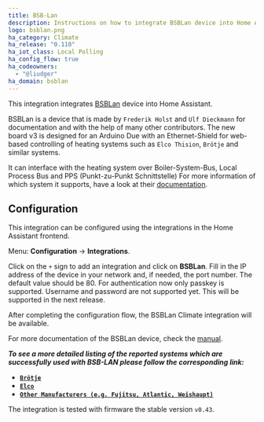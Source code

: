 ```yaml
---
title: BSB-Lan
description: Instructions on how to integrate BSBLan device into Home Assistant.
logo: bsblan.png
ha_category: Climate
ha_release: "0.110"
ha_iot_class: Local Polling
ha_config_flow: true
ha_codeowners:
  - "@liudger"
ha_domain: bsblan
---
```


This integration integrates [BSBLan](https://github.com/fredlcore/bsb_lan) device into Home Assistant.

BSBLan is a device that is made by `Frederik Holst` and `Ulf Dieckmann` for documentation and with
the help of many other contributors.
The new board v3 is designed for an Arduino Due with an Ethernet-Shield for web-based controlling
of heating systems such as `Elco Thision`, `Brötje` and similar systems.

It can interface with the heating system over Boiler-System-Bus, Local Process Bus and PPS (Punkt-zu-Punkt Schnittstelle)
For more information of which system it supports, have a look at their [documentation](https://1coderookie.github.io/BSB-LPB-LAN_EN/).

## Configuration

This integration can be configured using the integrations in the
Home Assistant frontend.

Menu: **Configuration** -> **Integrations**.

Click on the `+` sign to add an integration and click on **BSBLan**.
Fill in the IP address of the device in your network and, if needed,
the port number. The default value should be 80.
For authentication now only passkey is supported.
Username and password are not supported yet. This will be supported in the next release.

After completing the configuration flow, the BSBLan Climate integration will be
available.

For more documentation of the BSBLan device, check the [manual](https://1coderookie.github.io/BSB-LPB-LAN_EN/).

**_To see a more detailed listing of the reported systems which are successfully used with BSB-LAN please follow the corresponding link:_**

- **[`Brötje`](https://1coderookie.github.io/BSB-LPB-LAN_EN/chap03.html#311-broetje)**
- **[`Elco`](https://1coderookie.github.io/BSB-LPB-LAN_EN/chap03.html#312-elco)**
- **[`Other Manufacturers (e.g. Fujitsu, Atlantic, Weishaupt)`](https://1coderookie.github.io/BSB-LPB-LAN_EN/chap03.html#313-other-manufacturers)**

The integration is tested with firmware the stable version `v0.43`.
